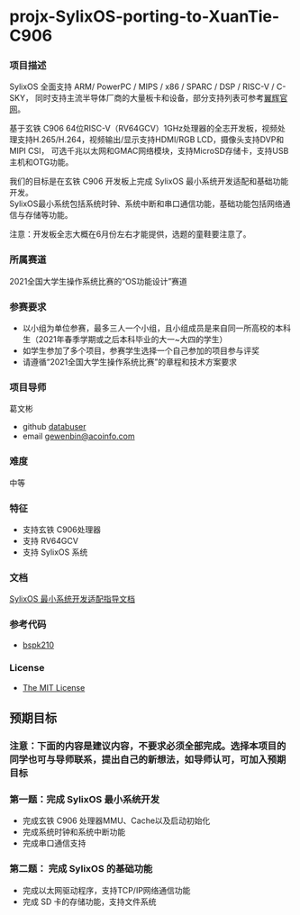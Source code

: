 # projx-SylixOS-porting-to-XuanTie-C906
### 项目描述

SylixOS 全面支持 ARM/ PowerPC / MIPS / x86 / SPARC / DSP / RISC-V / C-SKY， 同时支持主流半导体厂商的大量板卡和设备，部分支持列表可参考[翼辉官网](https://www.acoinfo.com/html/edu_con/cpu.html)。

基于玄铁 C906 64位RISC-V（RV64GCV）1GHz处理器的全志开发板，视频处理支持H.265/H.264，视频输出/显示支持HDMI/RGB LCD，摄像头支持DVP和MIPI CSI， 可选千兆以太网和GMAC网络模块，支持MicroSD存储卡，支持USB主机和OTG功能。

我们的目标是在玄铁 C906 开发板上完成 SylixOS 最小系统开发适配和基础功能开发。  
SylixOS最小系统包括系统时钟、系统中断和串口通信功能，基础功能包括网络通信与存储等功能。

注意：开发板全志大概在6月份左右才能提供，选题的童鞋要注意了。

### 所属赛道

2021全国大学生操作系统比赛的“OS功能设计”赛道

### 参赛要求

- 以小组为单位参赛，最多三人一个小组，且小组成员是来自同一所高校的本科生（2021年春季学期或之后本科毕业的大一~大四的学生）
- 如学生参加了多个项目，参赛学生选择一个自己参加的项目参与评奖
- 请遵循“2021全国大学生操作系统比赛”的章程和技术方案要求

### 项目导师

葛文彬

* github [databuser](https://github.com/databuser)
* email  gewenbin@acoinfo.com


### 难度

中等


### 特征

- 支持玄铁 C906处理器
- 支持 RV64GCV 
- 支持 SylixOS 系统

### 文档

[SylixOS 最小系统开发适配指导文档](https://github.com/acoinfo/sylixos_oscomp_2021/tree/master/shell_enhancement)

### 参考代码
* [bspk210](https://github.com/acoinfo/bspcreativek210)

### License

*  [The MIT License](https://opensource.org/licenses/MIT)

## 预期目标

### 注意：下面的内容是建议内容，不要求必须全部完成。选择本项目的同学也可与导师联系，提出自己的新想法，如导师认可，可加入预期目标

### 第一题：完成 SylixOS 最小系统开发

* 完成玄铁 C906 处理器MMU、Cache以及启动初始化
* 完成系统时钟和系统中断功能
* 完成串口通信支持

### 第二题： 完成 SylixOS 的基础功能

* 完成以太网驱动程序，支持TCP/IP网络通信功能
* 完成 SD 卡的存储功能，支持文件系统
  
